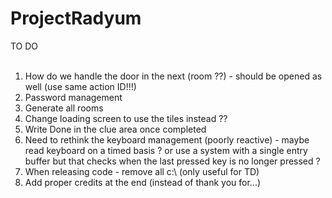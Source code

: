 # ProjectRadyum

TO DO<br><br>
<ol>
<li>How do we handle the door in the next (room ??) - should be opened as well (use same action ID!!!)
<li>Password management<br>
<li>Generate all rooms<br>
<li>Change loading screen to use the tiles instead ??<br>
<li>Write Done in the clue area once completed<br>
<li>Need to rethink the keyboard management (poorly reactive) - maybe read keyboard on a timed basis ? or use a system with a single entry buffer but that checks when the last pressed key is no longer pressed ? <br>
<li>When releasing code - remove all c:\ (only useful for TD)<br>
<li>Add proper credits at the end (instead of thank you for...)<br>
</ol>




